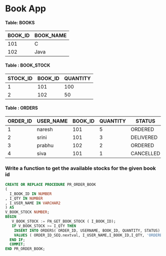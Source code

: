 # Book App

#### Table: BOOKS

| BOOK_ID | BOOK_NAME |
|---------|-----------|
| 101     | C         |
| 102     | Java      |


#### Table : BOOK_STOCK
| STOCK_ID | BOOK_ID | QUANTITY |
|----------|---------|----------|
| 1        | 101     | 100      |
| 2        | 102     | 50       |


#### Table : ORDERS
| ORDER_ID | USER_NAME | BOOK_ID | QUANTITY | STATUS    |
|----------|-----------|---------|----------|-----------|
| 1        | naresh    | 101     | 5        | ORDERED   |
| 2        | srini     | 101     | 3        | DELIVERED |
| 3        | prabhu    | 102     | 2        | ORDERED   |
| 4        | siva      | 101     | 1        | CANCELLED |


### Write a function to get the available stocks for the given book id

```sql
CREATE OR REPLACE PROCEDURE PR_ORDER_BOOK 
(
  I_BOOK_ID IN NUMBER 
, I_QTY IN NUMBER 
, I_USER_NAME IN VARCHAR2 
) AS 
V_BOOK_STOCK NUMBER;
BEGIN
   V_BOOK_STOCK := FN_GET_BOOK_STOCK ( I_BOOK_ID);
   IF V_BOOK_STOCK >= I_QTY THEN
    INSERT INTO ORDERS( ORDER_ID, USERNAME, BOOK_ID, QUANTITY, STATUS)
    VALUES ( ORDER_ID_SEQ.nextval, I_USER_NAME,I_BOOK_ID,I_QTY, 'ORDERED');
  END IF;
  COMMIT;
END PR_ORDER_BOOK;
```
